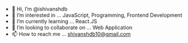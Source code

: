 - 👋 Hi, I’m @ishivanshdb
- 👀 I’m interested in ... JavaScript, Programming, Frontend Development
- 🌱 I’m currently learning ... React.JS
- 💞️ I’m looking to collaborate on ... Web Application
- 📫 How to reach me ... shivanshdb10@gmail.com

<!---
ishivanshdb/ishivanshdb is a ✨ special ✨ repository because its `README.md` (this file) appears on your GitHub profile.
You can click the Preview link to take a look at your changes.
--->
